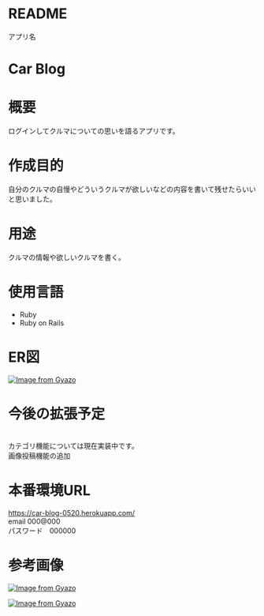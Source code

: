 # README

 アプリ名

# Car Blog

# 概要

ログインしてクルマについての思いを語るアプリです。
<br>

# 作成目的

自分のクルマの自慢やどういうクルマが欲しいなどの内容を書いて残せたらいいと思いました。

# 用途

クルマの情報や欲しいクルマを書く。

# 使用言語

- Ruby<br>
- Ruby on Rails

# ER図
[![Image from Gyazo](https://i.gyazo.com/77b9a4dc1073ed90407812e8dd40576c.png)](https://gyazo.com/77b9a4dc1073ed90407812e8dd40576c)

# 今後の拡張予定
<br>
 カテゴリ機能については現在実装中です。<br>
 画像投稿機能の追加

# 本番環境URL

https://car-blog-0520.herokuapp.com/<br>
email 000@000<br>
パスワード　000000

# 参考画像
[![Image from Gyazo](https://i.gyazo.com/7bca6c1f65f0c69c8510a44a52393f83.png)](https://gyazo.com/7bca6c1f65f0c69c8510a44a52393f83)<br>

[![Image from Gyazo](https://i.gyazo.com/9cb60f1a4b6bcb0017b4524b65dbb47d.png)](https://gyazo.com/9cb60f1a4b6bcb0017b4524b65dbb47d)
